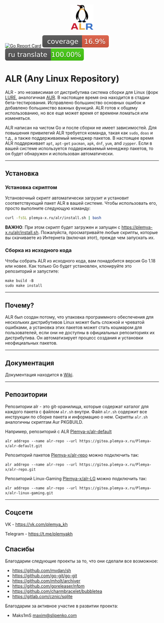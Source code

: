 <p align="center">
    <img src="assets/logo.png" width="15%">
</p>
<b></b>

[![Go Report Card](https://goreportcard.com/badge/gitea.plemya-x.ru/Plemya-x/ALR)](https://goreportcard.com/report/gitea.plemya-x.ru/Plemya-x/ALR) ![Test coverage](./assets/coverage-badge.svg) ![ru translate](./assets/i18n-ru-badge.svg)

# ALR (Any Linux Repository)

ALR - это независимая от дистрибутива система сборки для Linux (форк [LURE](https://github.com/lure-sh/lure), аналогичная [AUR](https://wiki.archlinux.org/title/Arch_User_Repository). В настоящее время она находится в стадии бета-тестирования. Исправлено большинство основных ошибок и добавлено большинство важных функций. ALR готов к общему использованию, но все еще может время от времени ломаться или изменяться.

ALR написан на чистом Go и после сборки не имеет зависимостей. Для повышения привилегий ALR требуется команда, такая как `sudo`, `doas` и т.д., а также поддерживаемый менеджер пакетов. В настоящее время ALR поддерживает `apt`, `apt-get` `pacman`, `apk`, `dnf`, `yum`, and `zypper`. Если в вашей системе используется поддерживаемый менеджер пакетов, то он будет обнаружен и использован автоматически.

---

## Установка

### Установка скриптом

Установочный скрипт автоматически загрузит и установит соответствующий пакет ALR в вашей системе. Чтобы использовать его, просто выполните следующую команду:

```bash
curl -fsSL plemya-x.ru/alr/install.sh | bash
```

**ВАЖНО**: При этом скрипт будет загружен и запущен с <https://plemya-x.ru/alr/install.sh>. Пожалуйста, просматривайте любые скрипты, которые вы скачиваете из Интернета (включая этот), прежде чем запускать их.

### Сборка из исходного кода

Чтобы собрать ALR из исходного кода, вам понадобится версия Go 1.18 или новее. Как только Go будет установлен, клонируйте это репозиторий и запустите:

```shell
make build -B
sudo make install
```

---

## Почему?

ALR был создан потому, что упаковка программного обеспечения для нескольких дистрибутивов Linux может быть сложной и чреватой ошибками, а установка этих пакетов может стать кошмаром для пользователей, если они не доступны в официальных репозиториях их дистрибутива. Он автоматизирует процесс создания и установки неофициальных пакетов.

---

## Документация

Документация находится в [Wiki](https://disc.plemya-x.ru/c/alr/wiki-alr).

---

## Репозитории

Репозитории alr - это git-хранилища, которые содержат каталог для каждого пакета с файлом `alr.sh` внутри. Файл `alr.sh` содержит все инструкции по сборке пакета и информацию о нем. Скрипты `alr.sh` аналогичны скриптам Aur PKGBUILD. 

Например, репозиторий с ALR [Plemya-x/alr-default](https://gitea.plemya-x.ru/Plemya-x/alr-default.git)
```
alr addrepo --name alr-repo --url https://gitea.plemya-x.ru/Plemya-x/alr-default.git
```
Репозиторий пакетов [Plemya-x/alr-repo](https://gitea.plemya-x.ru/Plemya-x/alr-repo.git) можно подключить так:
```
alr addrepo --name alr-repo --url https://gitea.plemya-x.ru/Plemya-x/alr-repo.git
```
Репозиторий Linux-Gaming [Plemya-x/alr-LG](https://gitea.plemya-x.ru/Plemya-x/alr-LG.git) можно подключить так:
```
alr addrepo --name alr-repo --url https://gitea.plemya-x.ru/Plemya-x/alr-linux-gaming.git
```

---
## Соцсети
VK - https://vk.com/plemya_kh

Telegram - https://t.me/plemyakh

## Спасибы

Благодарим следующие проекты за то, что они сделали все возможное:

- <https://github.com/mvdan/sh>
- <https://github.com/go-git/go-git>
- <https://github.com/mholt/archiver>
- <https://github.com/goreleaser/nfpm>
- <https://github.com/charmbracelet/bubbletea>
- <https://gitlab.com/cznic/sqlite>

Благодарим за активное участие в развитии проекта:
- Maks1mS <maxim@slipenko.com>